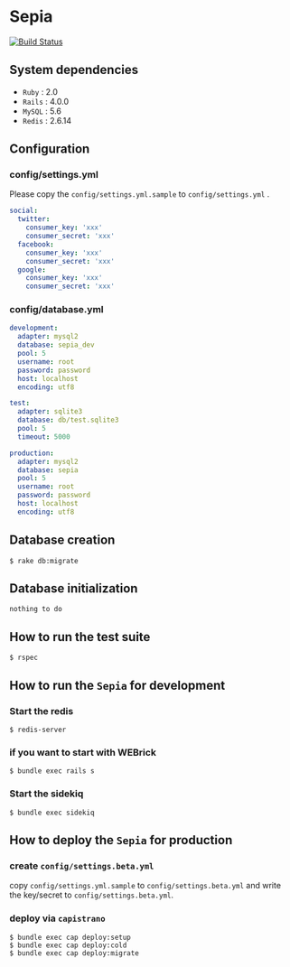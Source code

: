 # Sepia

[![Build Status](https://travis-ci.org/myfoot/sepia.png?branch=develop)](https://travis-ci.org/myfoot/sepia)

## System dependencies

- `Ruby` : 2.0
- `Rails` : 4.0.0
- `MySQL` : 5.6
- `Redis` : 2.6.14

## Configuration

### config/settings.yml

Please copy the `config/settings.yml.sample` to `config/settings.yml` .

```yaml
social:
  twitter:
    consumer_key: 'xxx'
    consumer_secret: 'xxx'
  facebook:
    consumer_key: 'xxx'
    consumer_secret: 'xxx'
  google:
    consumer_key: 'xxx'
    consumer_secret: 'xxx'
```

### config/database.yml

```yaml
development:
  adapter: mysql2
  database: sepia_dev
  pool: 5
  username: root
  password: password
  host: localhost
  encoding: utf8

test:
  adapter: sqlite3
  database: db/test.sqlite3
  pool: 5
  timeout: 5000

production:
  adapter: mysql2
  database: sepia
  pool: 5
  username: root
  password: password
  host: localhost
  encoding: utf8
```

## Database creation

```shell
$ rake db:migrate
```

## Database initialization

`nothing to do`

## How to run the test suite

```shell
$ rspec
```

## How to run the `Sepia` for development

### Start the redis

```shell
$ redis-server
```

### if you want to start with WEBrick

```shell
$ bundle exec rails s
```

### Start the sidekiq

```shell
$ bundle exec sidekiq
```

## How to deploy the `Sepia` for production

### create `config/settings.beta.yml`

copy `config/settings.yml.sample` to `config/settings.beta.yml`
and write the key/secret to `config/settings.beta.yml`.

### deploy via `capistrano`

```shell
$ bundle exec cap deploy:setup
$ bundle exec cap deploy:cold
$ bundle exec cap deploy:migrate
```
